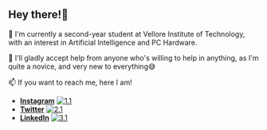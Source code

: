 ## Hey there!👋
🌱 I'm currently a second-year student at Vellore Institute of Technology, with an interest in Artificial Intelligence and PC Hardware.

🤔 I'll gladly accept help from anyone who's willing to help in anything, as I'm quite a novice, and very new to everything😅

📫 If you want to reach me, here I am! 

- [**Instagram**](https://www.instagram.com/sci.fi.sloth/ "My Instagram profile :)") [![1.1]][1] 
- [**Twitter**](https://twitter.com/sci_fi_sloth "My Twitter profile :)") [![2.1]][2]  
- [**LinkedIn**](https://www.linkedin.com/in/indra-sigicharla/ "My LinkedIn profile :)") [![3.1]][3]

[1.1]: https://img.icons8.com/small/32/000000/instagram-new.png 
[2.1]: https://img.icons8.com/ios/32/000000/twitter.png 
[3.1]: https://img.icons8.com/small/32/000000/linkedin.png

[1]: https://www.instagram.com/sci.fi.sloth/ "My Instagram profile :)"
[2]: https://twitter.com/sci_fi_sloth "My Twitter profile :)"
[3]: https://www.linkedin.com/in/indra-sigicharla/ "My LinkedIn profile :)"

<!--
**IndraSigicharla/IndraSigicharla** is a ✨ _special_ ✨ repository because its `README.md` (this file) appears on your GitHub profile.

Here are some ideas to get you started:

- 🔭 I’m currently working on ...
- 🌱 I’m currently learning ...
- 👯 I’m looking to collaborate on ...
- 🤔 I’m looking for help with ...
- 💬 Ask me about ...
- 📫 How to reach me: ...
- 😄 Pronouns: ...
- ⚡ Fun fact: ...
-->
